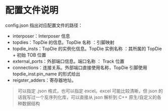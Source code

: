 # 配置文件说明

config.json 指出对应配置文件的路径：

- interposer：Interposer 信息
- topdies：TopDie 的信息。TopDie 名称 ：引脚映射
- topdie_insts：TopDie 的实例化信息。TopDie 实例名称 ：其所属的 TopDie + 初始 TOB 位置
- external_ports：外部端口信息。端口名称 ： Track 位置
- connections：连接关系。外部端口直接使用名称，TopDie 引脚使用 topdie_inst.pin_name 的形式给出
- reigster_adders：寄存器地址。

> 可以指定 .json 格式，也可以指定 excel。excel 可能比较清晰，但 json 的话我写过一个反序列化库，可以直接从 json 解析到 C++ 原生/自定义的各种数据结构